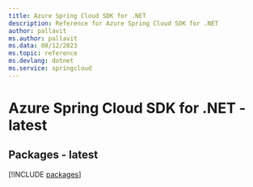```yaml
---
title: Azure Spring Cloud SDK for .NET
description: Reference for Azure Spring Cloud SDK for .NET
author: pallavit
ms.author: pallavit
ms.data: 08/12/2023
ms.topic: reference
ms.devlang: dotnet
ms.service: springcloud
---
```

# Azure Spring Cloud SDK for .NET - latest
## Packages - latest
[!INCLUDE [packages](spring-cloud-index.md)]